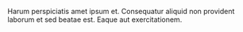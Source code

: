 Harum perspiciatis amet ipsum et.
Consequatur aliquid non provident laborum et sed beatae est.
Eaque aut exercitationem.